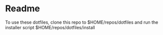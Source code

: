 # Readme

To use these dotfiles, clone this repo to $HOME/repos/dotfiles and run the installer script $HOME/repos/dotfiles/install
